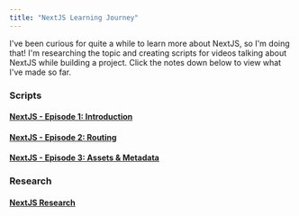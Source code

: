 ```yaml
---
title: "NextJS Learning Journey"
---
```

I've been curious for quite a while to learn more about NextJS, so I'm doing that! I'm researching the topic and creating scripts for videos talking about NextJS while building a project. Click the notes down below to view what I've made so far.

### Scripts
#### [NextJS - Episode 1: Introduction](Research/NextJS/NextJS%20-%20Episode%201.md)
#### [NextJS - Episode 2: Routing](Research/NextJS/NextJS%20-%20Episode%202.md)
#### [NextJS - Episode 3: Assets & Metadata](Research/NextJS/NextJS%20-%20Episode%203.md)

### Research
#### [NextJS Research](Research/NextJS/NextJS%20Research.md)

